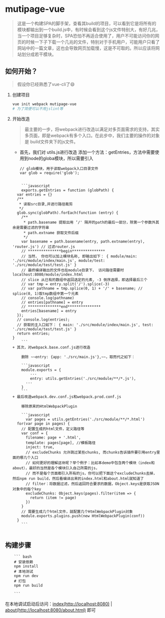 # mutipage-vue

> 这是一个构建SPA的脚手架，查看其build的项目，可以看到它是将所有的模块都输出到一个build.js中，有时候会看到这个js文件特别大，有好几兆，当一个项目足够复杂时，SPA恐怕不再适合使用了，用户不可能访问你的网页的时候一下子下载一个几兆的文件，特别对于手机用户，可能用户只看了网站中的一篇文章，这也会导致网页加载慢，这是不可取的。所以应该将网站划分成若干模块。

## 如何开始？
> 假设你已经熟悉了vue-cli了😄

1. 创建项目
	
	```bash
	vue init webpack mutipage-vue
	# 为了简便可以不用jslint等
	```
2. 开始改造
	> 最主要的一步，将webpack进行改造以满足对多页面需求的支持，其实多页面，即是webpack有多个入口。在此步中，我们主要的操作的对象是 build文件夹下的js文件。

	+ 首先，我们对 utils.js进行改造
		添加一个方法：getEntries，方法中需要使用到node的globa模块，所以需要引入 
		
		```
  		// glob模块，用于读取webpack入口目录文件
      var glob = require('glob');
    ```
		
		```javascript
		exports.getEntries = function (globPath) {
      var entries = {}
      /**
       * 读取src目录,并进行路径裁剪
       */
      glob.sync(globPath).forEach(function (entry) {
        /**
         * path.basename 提取出用 ‘/' 隔开的path的最后一部分，除第一个参数外其余是需要过滤的字符串
         * path.extname 获取文件后缀
         */
        var basename = path.basename(entry, path.extname(entry), 'router.js') // 过滤router.js
        // ***************begin***************
        // 当然， 你也可以加上模块名称, 即输出如下： { module/main: './src/module/index/main.js', module/test: './src/module/test/test.js' }
        // 最终编译输出的文件也在module目录下， 访问路径需要时 localhost:8080/module/index.html
        // slice 从已有的数组中返回选定的元素, -3 倒序选择，即选择最后三个
        // var tmp = entry.split('/').splice(-3)
        // var pathname = tmp.splice(0, 1) + '/' + basename; // splice(0, 1)取tmp数组中第一个元素
        // console.log(pathname)
        // entries[pathname] = entry
        // ***************end***************
        entries[basename] = entry
      });
      // console.log(entries);
      // 获取的主入口如下： { main: './src/module/index/main.js', test: './src/module/test/test.js' }
      return entries;
    }
		```
	+ 其次，对webpack.base.conf.js进行改造
		
		删除 ~~entry: {app: './src/main.js'},~~，取而代之如下：

		```javascript
  		module.exports = {
  			···
  			entry: utils.getEntries('./src/module/**/*.js'),
  		  ···
  		}
		```
	+ 最后改造webpack.dev.conf.js和webpack.prod.conf.js
		
		移除原来的HtmlWebpackPlugin
		
		```javascript
		  var pages = utils.getEntries('./src/module/**/*.html')
      for(var page in pages) {
        // 配置生成的html文件，定义路径等
        var conf = {
          filename: page + '.html',
          template: pages[page], //模板路径
          inject: true,
          // excludeChunks 允许跳过某些chunks, 而chunks告诉插件要引用entry里面的哪几个入口
          // 如何更好的理解这块呢？举个例子：比如本demo中包含两个模块（index和about），最好的当然是各个模块引入自己所需的js，
          // 而不是每个页面都引入所有的js，你可以把下面这个excludeChunks去掉，然后npm run build，然后看编译出来的index.html和about.html就知道了
          // filter：将数据过滤，然后返回符合要求的数据，Object.keys是获取JSON对象中的每个key
          excludeChunks: Object.keys(pages).filter(item => {
            return (item != page)
          })
        }
        // 需要生成几个html文件，就配置几个HtmlWebpackPlugin对象
        module.exports.plugins.push(new HtmlWebpackPlugin(conf))
      }
		```
		
## 构建步骤

		``` bash
		# 安装依赖
		npm install
		# 本地测试
		npm run dev
		# 打包
		npm run build
		
		```
		
在本地调试启动后访问：[index(http://localhost:8080)](http://localhost:8080) | [about(http://localhost:8080/about.html)](http://localhost:8080/about.html) 即可
